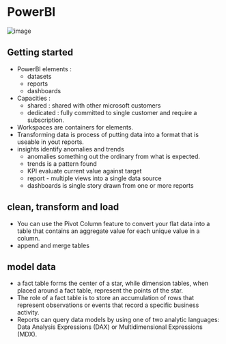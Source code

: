 # PowerBI
![image](https://github.com/sabelosiba/PowerBI/assets/88839789/902f4ceb-123e-411a-a14a-1613939354da)


## Getting started 
- PowerBI elements :
  - datasets
  - reports
  - dashboards
- Capacities :
  - shared : shared with other microsoft customers
  - dedicated : fully committed to single customer and require a subscription.
- Workspaces are containers for elements.
- Transforming data is process of putting data into a format that is useable in yout reports.
- insights identify anomalies and trends
  - anomalies something out the ordinary from what is expected.
  - trends is a pattern found
  - KPI evaluate current value against target
  - report - multiple views into a single data source
  - dashboards is single story drawn from one or more reports
 
## clean, transform and load
- You can use the Pivot Column feature to convert your flat data into a table that contains an aggregate value for each unique value in a column.
- append and merge tables

## model data
-  a fact table forms the center of a star, while dimension tables, when placed around a fact table, represent the points of the star.
-  The role of a fact table is to store an accumulation of rows that represent observations or events that record a specific business activity.
-   Reports can query data models by using one of two analytic languages: Data Analysis Expressions (DAX) or Multidimensional Expressions (MDX). 
